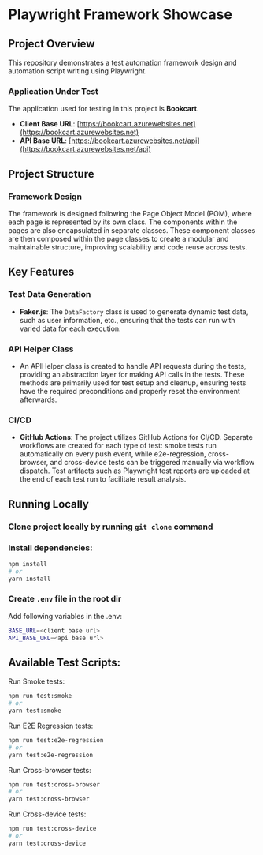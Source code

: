 # Playwright Framework Showcase

## Project Overview

This repository demonstrates a test automation framework design and automation script writing using Playwright. 

### Application Under Test

The application used for testing in this project is **Bookcart**.

- **Client Base URL**: [https://bookcart.azurewebsites.net](https://bookcart.azurewebsites.net)
- **API Base URL**: [https://bookcart.azurewebsites.net/api](https://bookcart.azurewebsites.net/api)

## Project Structure


### Framework Design

The framework is designed following the Page Object Model (POM), where each page is represented by its own class.
The components within the pages are also encapsulated in separate classes.
These component classes are then composed within the page classes to create a modular and maintainable structure, improving scalability and code reuse across tests.

## Key Features

### Test Data Generation

- **Faker.js**: The `DataFactory` class is used to generate dynamic test data, such as user information, etc., ensuring that the tests can run with varied data for each execution.


### API Helper Class

- An APIHelper class is created to handle API requests during the tests, providing an abstraction layer for making API calls in the tests. These methods are primarily used for test setup and cleanup, ensuring tests have the required preconditions and properly reset the environment afterwards.


### CI/CD

- **GitHub Actions**: The project utilizes GitHub Actions for CI/CD. Separate workflows are created for each type of test: smoke tests run automatically on every push event, while e2e-regression, cross-browser, and cross-device tests can be triggered manually via workflow dispatch. Test artifacts such as Playwright test reports are uploaded at the end of each test run to facilitate result analysis.



## Running Locally

### Clone project locally by running `git clone` command

### Install dependencies:

```bash
npm install
# or
yarn install
```
### Create `.env` file in the root dir
Add following variables in the .env:
```bash
BASE_URL=<client base url>
API_BASE_URL=<api base url>
```


## Available Test Scripts:

Run Smoke tests:

```bash
npm run test:smoke
# or
yarn test:smoke
```

Run E2E Regression tests:

```bash
npm run test:e2e-regression
# or
yarn test:e2e-regression
```

Run Cross-browser tests:

```bash
npm run test:cross-browser
# or
yarn test:cross-browser
```
Run Cross-device tests:

```bash
npm run test:cross-device
# or
yarn test:cross-device
```
